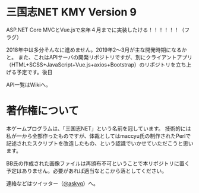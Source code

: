 # 三国志NET KMY Version 9

ASP.NET Core MVCとVue.jsで来年４月までに実装したける！！！！！！（フラグ）

2018年中は多分そんなに進めません。2019年2～3月が主な開発時期になるかと。
また、これはAPIサーバの開発リポジトリですが、別にクライアントアプリ（HTML+SCSS+JavaScript+Vue.js+axios+Bootstrap）のリポジトリを立ち上げる予定です。後日

API一覧はWikiへ。

# 著作権について

本ゲームプログラムは、「三国志NET」という名前を冠しています。
技術的には私が一から全部作ったものですが、体裁としてはmaccyu氏の制作されたPerlで記述されたスクリプトを改造したもの、という認識でいかせていただこうと思います。

BB氏の作成された画像ファイルは再頒布不可ということで本リポジトリに置く予定はありません。必要があれば適当なとこから落としてください。

連絡などはツイッター（[@askyq](https://twitter.com/askyq)）へ。
